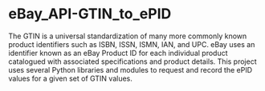 # eBay_API-GTIN_to_ePID
The GTIN is a universal standardization of many more commonly known product identifiers such as ISBN, ISSN, ISMN, IAN, and UPC. eBay uses an identifier known as an eBay Product ID for each individual product catalogued with associated specifications and product details. This project uses several Python libraries and modules to request and record the ePID values for a given set of GTIN values.